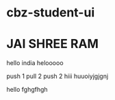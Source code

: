 # cbz-student-ui
<h1> JAI SHREE RAM </h1>

hello india
helooooo  

push 1
pull 2
push 2
hiii 
huuoiyjgjgnj

hello fghgfhgh
